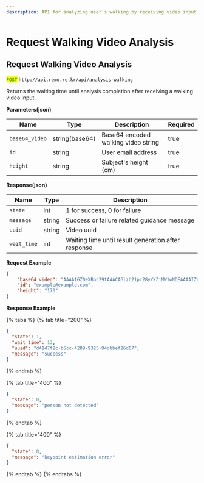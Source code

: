 ```yaml
---
description: API for analyzing user's walking by receiving video input.
---
```


# Request Walking Video Analysis

## Request Walking Video Analysis

<mark style="color:green;">`POST`</mark> `http://api.remo.re.kr/api/analysis-walking`

Returns the waiting time until analysis completion after receiving a walking video input.

**Parameters(json)**

| Name           | Type           | Description                         | Required |
| -------------- | -------------- | ----------------------------------- | -------- |
| `base64_video` | string(base64) | Base64 encoded walking video string | true     |
| `id`           | string         | User email address                  | true     |
| `height`       | string         | Subject's height (cm)               | true     |

**Response(json)**

| Name        | Type   | Description                                         |
| ----------- | ------ | --------------------------------------------------- |
| `state`     | int    | 1 for success, 0 for failure                        |
| `message`   | string | Success or failure related guidance message         |
| `uuid`      | string | Video uuid                                          |
| `wait_time` | int    | Waiting time until result generation after response |

**Request Example**

```json
{
    "base64_video": "AAAAIGZ0eXBpc29tAAACAGlzb21pc28yYXZjMW1wNDEAAAAIZnJlZQAK/7BtZGF0AAACugYF … (truncated)",
    "id": "example@example.com",
    "height": "170"
}
```

**Response Example**

{% tabs %}
{% tab title="200" %}
```json
{
  "state": 1,
  "wait_time": 13,
  "uuid": "d4147f2c-b5cc-4289-9325-94dbbef26d67",
  "message": "success"
}
```
{% endtab %}

{% tab title="400" %}
```json
{
  "state": 0,
  "message": "person not detected"
}
```
{% endtab %}

{% tab title="400" %}
```json
{
  "state": 0,
  "message": "keypoint estimation error"
}
```
{% endtab %}
{% endtabs %}
